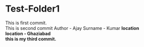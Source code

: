 # Test-Folder1
This is first commit.
<br>
This is second commit
Author - Ajay
Surname - Kumar
<b>
location
<br>
location - Ghaziabad
<br>
this is my third commit.


